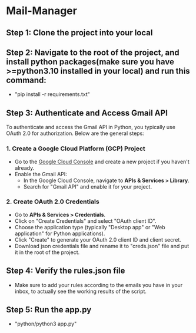 # Mail-Manager

## Step 1: Clone the project into your local

## Step 2: Navigate to the root of the project, and install python packages(make sure you have >=python3.10 installed in your local) and run this command:

- "pip install -r requirements.txt"


## Step 3: Authenticate and Access Gmail API

To authenticate and access the Gmail API in Python, you typically use OAuth 2.0 for authorization. Below are the general steps:

### 1. Create a Google Cloud Platform (GCP) Project

- Go to the [Google Cloud Console](https://console.cloud.google.com/) and create a new project if you haven't already.
- Enable the Gmail API:
  - In the Google Cloud Console, navigate to **APIs & Services > Library**.
  - Search for "Gmail API" and enable it for your project.

### 2. Create OAuth 2.0 Credentials

- Go to **APIs & Services > Credentials**.
- Click on "Create Credentials" and select "OAuth client ID".
- Choose the application type (typically "Desktop app" or "Web application" for Python applications).
- Click "Create" to generate your OAuth 2.0 client ID and client secret.
- Download json credentials file and rename it to "creds.json" file and put it in the root of the project.


## Step 4: Verify the rules.json file

- Make sure to add your rules according to the emails you have in your inbox, to actually see the working results of the script.

## Step 5: Run the app.py

- "python/python3 app.py"
